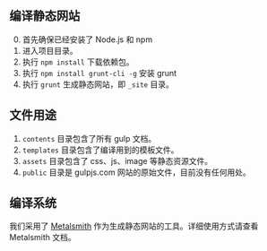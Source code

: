 ## 编译静态网站

0. 首先确保已经安装了 Node.js 和 npm
1. 进入项目目录。
2. 执行 `npm install` 下载依赖包。
3. 执行 `npm install grunt-cli -g` 安装 grunt 
4. 执行 `grunt` 生成静态网站，即 `_site` 目录。

## 文件用途

1. `contents` 目录包含了所有 gulp 文档。
2. `templates` 目录包含了编译用到的模板文件。
3. `assets` 目录包含了 css、js、image 等静态资源文件。
4. `public` 目录是 gulpjs.com 网站的原始文件，目前没有任何用处。

## 编译系统

我们采用了 [Metalsmith](http://www.metalsmith.io/) 作为生成静态网站的工具。详细使用方式请查看 Metalsmith 文档。


